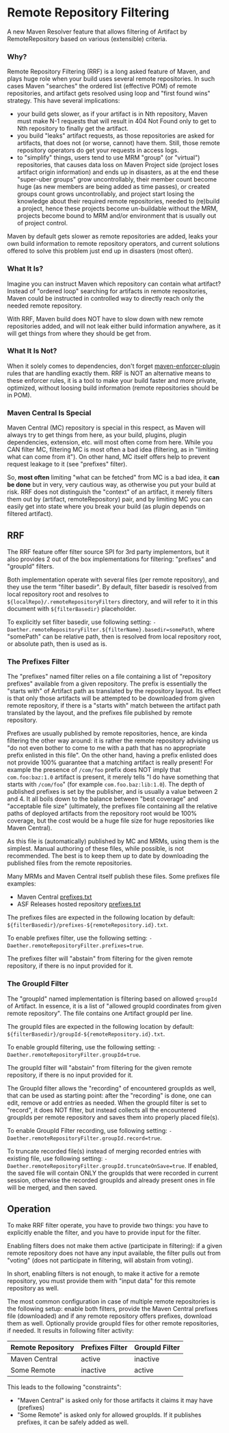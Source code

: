 # Remote Repository Filtering
<!--
Licensed to the Apache Software Foundation (ASF) under one
or more contributor license agreements.  See the NOTICE file
distributed with this work for additional information
regarding copyright ownership.  The ASF licenses this file
to you under the Apache License, Version 2.0 (the
"License"); you may not use this file except in compliance
with the License.  You may obtain a copy of the License at

    http://www.apache.org/licenses/LICENSE-2.0

Unless required by applicable law or agreed to in writing,
software distributed under the License is distributed on an
"AS IS" BASIS, WITHOUT WARRANTIES OR CONDITIONS OF ANY
KIND, either express or implied.  See the License for the
specific language governing permissions and limitations
under the License.
-->

A new Maven Resolver feature that allows filtering of Artifact by RemoteRepository based on various (extensible) 
criteria.

### Why?

Remote Repository Filtering (RRF) is a long asked feature of Maven, and plays huge role when your build uses
several remote repositories. In such cases Maven "searches" the ordered list (effective POM) of remote repositories,
and artifact gets resolved using loop and "first found wins" strategy. This have several implications:

* your build gets slower, as if your artifact is in Nth repository, Maven must make N-1 requests that will result in
  404 Not Found only to get to Nth repository to finally get the artifact.
* you build "leaks" artifact requests, as those repositories are asked for artifacts, that does not (or worse,
  cannot) have them. Still, those remote repository operators do get your requests in access logs.
* to "simplify" things, users tend to use MRM "group" (or "virtual") repositories, that causes  data loss on
  Maven Project side (project loses artifact origin information) and ends up in disasters, as at the end these
  "super-uber groups" grow uncontrollably, their member count become huge (as new members are being
  added as time passes), or created groups count grows uncontrollably, and project start losing the knowledge
  about their required remote repositories, needed to (re)build a project, hence these projects become
  un-buildable without the MRM, projects become bound to MRM and/or environment that is usually out of project
  control.

Maven by default gets slower as remote repositories are added, leaks your own build information to remote
repository operators, and current solutions offered to solve this problem just end up in disasters (most often).

### What It Is?

Imagine you can instruct Maven which repository can contain what artifact? Instead of "ordered loop" searching
for artifacts in remote repositories, Maven could be instructed in controlled way to directly reach only the
needed remote repository.

With RRF, Maven build does NOT have to slow down with new remote repositories added, and will not leak either
build information anywhere, as it will get things from where they should be get from.

### What It Is Not?

When it solely comes to dependencies, don't forget
[maven-enforcer-plugin](https://maven.apache.org/enforcer/enforcer-rules/bannedDependencies.html) rules that are 
handling exactly them. RRF is NOT an alternative means to these enforcer rules, it is a tool to make your build
faster and more private, optimized, without loosing build information (remote repositories should be in POM).

### Maven Central Is Special

Maven Central (MC) repository is special in this respect, as Maven will always try to get things from here, as your build,
plugins, plugin dependencies, extension, etc. will most often come from here. While you CAN filter MC, filtering MC is
most often a bad idea (filtering, as in "limiting what can come from it"). On other hand, MC itself offers help
to prevent request leakage to it (see "prefixes" filter).

So, **most often** limiting "what can be fetched" from MC is a bad idea, it **can be done** but in very, very cautious way,
as otherwise you put your build at risk. RRF does not distinguish the "context" of an artifact, it merely filters them out
by (artifact, remoteRepository) pair, and by limiting MC you can easily get into state where you break your build (as
plugin depends on filtered artifact).

## RRF

The RRF feature offer filter source SPI for 3rd party implementors, but it also provides 2 out of the box 
implementations for filtering: "prefixes" and "groupId" filters.

Both implementation operate with several files (per remote repository), and they use the term "filter basedir". By
default, filter basedir is resolved from local repository root and resolves to `${localRepo}/.remoteRepositoryFilters`
directory, and will refer to it in this document with `${filterBasedir}` placeholder.

To explicitly set filter basedir, use following setting: `-Daether.remoteRepositoryFilter.${filterName}.basedir=somePath`, 
where "somePath" can be relative path, then is resolved from local repository root, or absolute path, then is used as is.

### The Prefixes Filter

The "prefixes" named filter relies on a file containing a list of "repository prefixes" available from a given repository.
The prefix is essentially the "starts with" of Artifact path as translated by the repository layout. Its effect is that
only those artifacts will be attempted to be downloaded from given remote repository, if there is a
"starts with" match between the artifact path translated by the layout, and the prefixes file published by remote repository.

Prefixes are usually published by remote repositories, hence, are kinda filtering the other way around:
it is rather the remote repository advising us "do not even bother to come to me with a path that has no
appropriate prefix enlisted in this file". On the other hand, having a prefix enlisted does not
provide 100% guarantee that a matching artifact is really present! For example the presence of `/com/foo`
prefix does NOT imply that `com.foo:baz:1.0` artifact is present, it merely tells "I do have
something that starts with `/com/foo`" (for example `com.foo.baz:lib:1.0`). The depth of published
prefixes is set by the publisher, and is usually a value between 2 and 4. It all boils down to the balance between
"best coverage" and "acceptable file size" (ultimately, the prefixes file containing all the relative
paths of deployed artifacts from the repository root would be 100% coverage, but the cost would be a huge
file size for huge repositories like Maven Central).

As this file is (automatically) published by MC and MRMs, using them is the simplest. Manual authoring
of these files, while possible, is not recommended. The best is to keep them up to date by
downloading the published files from the remote repositories.

Many MRMs and Maven Central itself publish these files. Some prefixes file examples:
* Maven Central [prefixes.txt](https://repo.maven.apache.org/maven2/.meta/prefixes.txt)
* ASF Releases hosted repository [prefixes.txt](https://repository.apache.org/content/repositories/releases/.meta/prefixes.txt)

The prefixes files are expected in the following location by default: 
`${filterBasedir}/prefixes-${remoteRepository.id}.txt`.

To enable prefixes filter, use the following setting: `-Daether.remoteRepositoryFilter.prefixes=true`.

The prefixes filter will "abstain" from filtering for the given remote repository, if there is no input provided for it.

### The GroupId Filter

The "groupId" named implementation is filtering based on allowed `groupId` of Artifact. In essence, it is a list
of "allowed groupId coordinates from given remote repository". The file contains one Artifact groupId per line.

The groupId files are expected in the following location by default: 
`${filterBasedir}/groupId-${remoteRepository.id}.txt`.

To enable groupId filtering, use the following setting: `-Daether.remoteRepositoryFilter.groupId=true`.

The groupId filter will "abstain" from filtering for the given remote repository, if there is no input provided for it.

The GroupId filter allows the "recording" of encountered groupIds as well, that can be used as
starting point: after the "recording" is done, one can edit, remove or add entries as needed. When the
groupId filter is set to "record", it does NOT filter, but instead collects all the encountered
groupIds per remote repository and saves them into properly placed file(s).

To enable GroupId Filter recording, use following setting: `-Daether.remoteRepositoryFilter.groupId.record=true`.

To truncate recorded file(s) instead of merging recorded entries with existing file, use following setting:
`-Daether.remoteRepositoryFilter.groupId.truncateOnSave=true`. If enabled, the saved file will contain ONLY
the groupIds that were recorded in current session, otherwise the recorded groupIds and already present ones
in file will be merged, and then saved.

## Operation

To make RRF filter operate, you have to provide two things: you have to explicitly enable the filter, and you have to
provide input for the filter. 

Enabling filters does not make them active (participate in filtering): if a given remote repository does not have 
any input available, the filter pulls out from "voting" (does not participate in filtering, will abstain 
from voting).

In short, enabling filters is not enough, to make it active for a remote repository, you
must provide them with "input data" for this remote repository as well.

The most common configuration in case of multiple remote repositories is the following setup: enable both filters, 
provide the Maven Central prefixes file (downloaded) and if any remote repository offers prefixes, download them
as well. Optionally provide groupId files for other remote repositories, if needed. It results in following filter 
activity:

| Remote Repository | Prefixes Filter | GroupId Filter |
|-------------------|-----------------|----------------|
| Maven Central     | active          | inactive       |
| Some Remote       | inactive        | active         |

This leads to the following "constraints":
* "Maven Central" is asked only for those artifacts it claims it may have (prefixes)
* "Some Remote" is asked only for allowed groupIds. If it publishes prefixes, it can be safely added as well.
